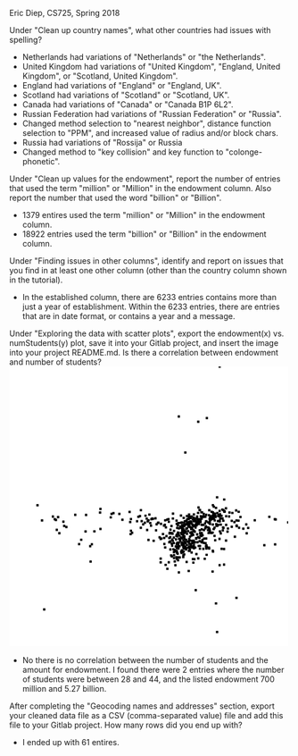 Eric Diep, CS725, Spring 2018

Under "Clean up country names", what other countries had issues with spelling?
- Netherlands had variations of "Netherlands" or "the Netherlands". 
- United Kingdom had variations of "United Kingdom", "England, United Kingdom", or "Scotland, United Kingdom".
- England had variations of "England" or "England, UK".
- Scotland had variations of "Scotland" or "Scotland, UK".
- Canada had variations of "Canada" or "Canada B1P 6L2".
- Russian Federation had variations of "Russian Federation" or "Russia".
- Changed method selection to "nearest neighbor", distance function selection to "PPM", and increased value of radius and/or block chars.
- Russia had variations of "Rossija" or Russia
- Changed method to "key collision" and key function to "colonge-phonetic".

Under "Clean up values for the endowment", report the number of entries that used the term "million" or "Million" in the endowment column. Also report the number that used the word "billion" or "Billion".
- 1379 entires used the term "million" or "Million" in the endowment column.
- 18922 entries used the term "billion" or "Billion" in the endowment column.

Under "Finding issues in other columns", identify and report on issues that you find in at least one other column (other than the country column shown in the tutorial).
- In the established column, there are 6233 entries contains more than just a year of establishment. Within the 6233 entries, there are entries that are in date format, or contains a year and a message.

Under "Exploring the data with scatter plots", export the endowment(x) vs. numStudents(y) plot, save it into your Gitlab project, and insert the image into your project README.md. Is there a correlation between endowment and number of students?
![alt text](EndowmentVsNumStudent.png)
- No there is no correlation between the number of students and the amount for endowment. I found there were 2 entries where the number of students were between 28 and 44, and the listed endowment 700 million and 5.27 billion.

After completing the "Geocoding names and addresses" section, export your cleaned data file as a CSV (comma-separated value) file and add this file to your Gitlab project. How many rows did you end up with?
- I ended up with 61 entires.